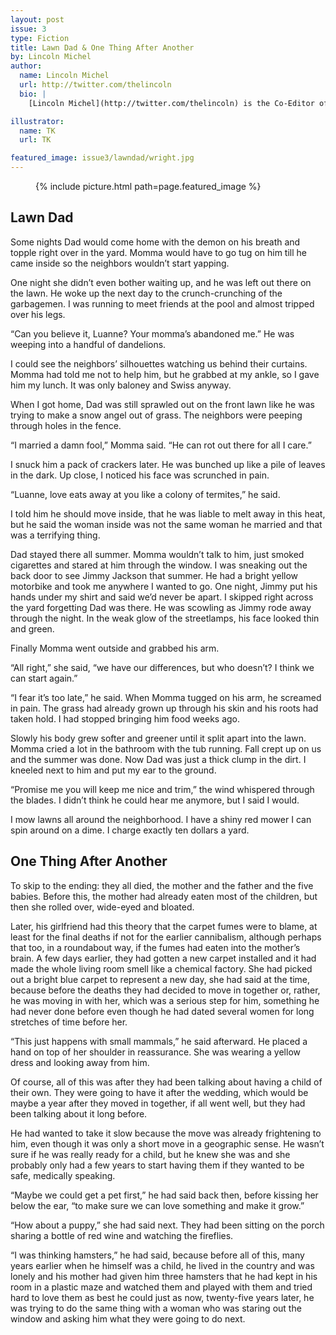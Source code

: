 ```yaml
---
layout: post
issue: 3
type: Fiction
title: Lawn Dad & One Thing After Another
by: Lincoln Michel
author:
  name: Lincoln Michel
  url: http://twitter.com/thelincoln
  bio: |
    [Lincoln Michel](http://twitter.com/thelincoln) is the Co-Editor of <cite>[Gigantic](http://thegiganticmag.com/magazine/)</cite> and <cite>[Gigantic Worlds](http://giganticbooks.com/), and the Online Editor of <cite>[Electric Literature](http://electricliterature.com/)</cite>. His work appears in <cite>Tin House</cite>, <cite>NOON</cite>, <cite>The Believer</cite>, <cite>Pushcart Prize XXXIX</cite>, and elsewhere. His debut collection, <cite>Upright Beasts</cite>, is forthcoming from Coffee House Press. Sometimes he [draws authors as monsters](https://www.etsy.com/listing/167461015/monsters-of-modern-literature-trading).

illustrator:
  name: TK
  url: TK

featured_image: issue3/lawndad/wright.jpg
---
```


<figure class="right">
  {% include picture.html path=page.featured_image %}
</figure>

## Lawn Dad

Some nights Dad would come home with the demon on his breath and topple right over in the yard. Momma would have to go tug on him till he came inside so the neighbors wouldn’t start yapping.

One night she didn’t even bother waiting up, and he was left out there on the lawn. He woke up the next day to the crunch-crunching of the garbagemen. I was running to meet friends at the pool and almost tripped over his legs.

“Can you believe it, Luanne? Your momma’s abandoned me.” He was weeping into a handful of dandelions.

I could see the neighbors’ silhouettes watching us behind their curtains. Momma had told me not to help him, but he grabbed at my ankle, so I gave him my lunch. It was only baloney and Swiss anyway.

When I got home, Dad was still sprawled out on the front lawn like he was trying to make a snow angel out of grass. The neighbors were peeping through holes in the fence.

“I married a damn fool,” Momma said. “He can rot out there for all I care.”

I snuck him a pack of crackers later. He was bunched up like a pile of leaves in the dark. Up close, I noticed his face was scrunched in pain.

“Luanne, love eats away at you like a colony of termites,” he said.

I told him he should move inside, that he was liable to melt away in this heat, but he said the woman inside was not the same woman he married and that was a terrifying thing.

Dad stayed there all summer. Momma wouldn’t talk to him, just smoked cigarettes and stared at him through the window. I was sneaking out the back door to see Jimmy Jackson that summer. He had a bright yellow motorbike and took me anywhere I wanted to go. One night, Jimmy put his hands under my shirt and said we’d never be apart. I skipped right across the yard forgetting Dad was there. He was scowling as Jimmy rode away through the night. In the weak glow of the streetlamps, his face looked thin and green.

Finally Momma went outside and grabbed his arm. 

“All right,” she said, “we have our differences, but who doesn’t? I think we can start again.”

“I fear it’s too late,” he said. When Momma tugged on his arm, he screamed in pain. The grass had already grown up through his skin and his roots had taken hold. I had stopped bringing him food weeks ago.

Slowly his body grew softer and greener until it split apart into the lawn. Momma cried a lot in the bathroom with the tub running. Fall crept up on us and the summer was done. Now Dad was just a thick clump in the dirt. I kneeled next to him and put my ear to the ground.

“Promise me you will keep me nice and trim,” the wind whispered through the blades. I didn’t think he could hear me anymore, but I said I would.

I mow lawns all around the neighborhood. I have a shiny red mower I can spin around on a dime. I charge exactly ten dollars a yard.



## One Thing After Another

To skip to the ending: they all died, the mother and the father and the five babies. Before this, the mother had already eaten most of the children, but then she rolled over, wide-eyed and bloated.

Later, his girlfriend had this theory that the carpet fumes were to blame, at least for the final deaths if not for the earlier cannibalism, although perhaps that too, in a roundabout way, if the fumes had eaten into the mother’s brain. A few days earlier, they had gotten a new carpet installed and it had made the whole living room smell like a chemical factory. She had picked out a bright blue carpet to represent a new day, she had said at the time, because before the deaths they had decided to move in together or, rather, he was moving in with her, which was a serious step for him, something he had never done before even though he had dated several women for long stretches of time before her. 

“This just happens with small mammals,” he said afterward. He placed a hand on top of her shoulder in reassurance. She was wearing a yellow dress and looking away from him.

Of course, all of this was after they had been talking about having a child of their own. They were going to have it after the wedding, which would be maybe a year after they moved in together, if all went well, but they had been talking about it long before.

He had wanted to take it slow because the move was already frightening to him, even though it was only a short move in a geographic sense. He wasn’t sure if he was really ready for a child, but he knew she was and she probably only had a few years to start having them if they wanted to be safe, medically speaking.

“Maybe we could get a pet first,” he had said back then, before kissing her below the ear, “to make sure we can love something and make it grow.”

“How about a puppy,” she had said next. They had been sitting on the porch sharing a bottle of red wine and watching the fireflies.

“I was thinking hamsters,” he had said, because before all of this, many years earlier when he himself was a child, he lived in the country and was lonely and his mother had given him three hamsters that he had kept in his room in a plastic maze and watched them and played with them and tried hard to love them as best he could just as now, twenty-five years later, he was trying to do the same thing with a woman who was staring out the window and asking him what they were going to do next.
